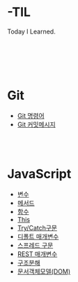 # -TIL
Today I Learned. 

</br></br></br></br>
# Git
- [Git 명령어](https://github.com/haruachm/-TIL/blob/main/Git/Git%20command.md)
- [Git 커밋메시지](https://github.com/haruachm/-TIL/blob/main/Git/Git%20command.md)

</br></br>
# JavaScript
- [변수](https://github.com/haruachm/-TIL/blob/main/JavaScript/JS_value.md)
- [메서드](https://github.com/haruachm/-TIL/blob/main/JavaScript/JS_method.md)
- [함수](https://github.com/haruachm/-TIL/blob/main/JavaScript/JS_function.md)
- [This](https://github.com/haruachm/-TIL/blob/main/JavaScript/JS_this_keyword.md)
- [Try/Catch구문](https://github.com/haruachm/-TIL/blob/main/JavaScript/JS_try_catch.md)
- [디폴트 매개변수](https://github.com/haruachm/-TIL/blob/main/JavaScript/JS_defaultParameter.md)
- [스프레드 구문](https://github.com/haruachm/-TIL/blob/main/JavaScript/JS_spread.md)
- [REST 매개변수](https://github.com/haruachm/-TIL/blob/main/JavaScript/JS.restParameter.md)
- [구조분해](https://github.com/haruachm/-TIL/blob/main/JavaScript/JS_destructuring.md)
- [문서객체모델(DOM)](https://github.com/haruachm/-TIL/blob/main/JavaScript/JS_DOM.md)

